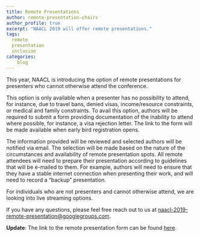 ```yaml
---
title: Remote Presentations
author: remote-presentation-chairs
author_profile: true
excerpt: "NAACL 2019 will offer remote presentations."
tags:
  remote
  presentation
  inclusion
categories:
    blog
---
```


This year, NAACL is introducing the option of remote presentations for presenters who cannot otherwise attend the conference.

This option is only available when a presenter has no possibility to attend, for instance, due to travel bans, denied visas, income/resource constraints, or medical and family constraints. To avail this option, authors will be required to submit a form providing documentation of the inability to attend where possible, for instance, a visa rejection letter. The link to the form will be made available when early bird registration opens.

The information provided will be reviewed and selected authors will be notified via email. The selection will be made based on the nature of the circumstances and availability of remote presentation spots. All remote attendees will need to prepare their presentation according to guidelines that will be e-mailed to them. For example, authors will need to ensure that they have a stable internet connection when presenting their work, and will need to record a “backup” presentation.

For individuals who are not presenters and cannot otherwise attend, we are looking into live streaming options.

If you have any questions, please feel free reach out to us at [naacl-2019-remote-presentation@googlegroups.com](mailto:naacl-2019-remote-presentation@googlegroups.com).

**Update**: The link to the remote presentation form can be found [here](https://naacl2019.org/participants/#remote-presentation).